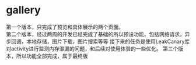# gallery
第一个版本，只完成了预览和具体展示的两个页面。       
第二个版本，经过两周的开发已经完成了基础的所以预设功能，包括网络请求，异步回调，本地存储，图片下载，图片搜索等等
接下来的任务是使用LeakCanary库对activity进行监测内存泄漏的问题，和后续对使用体验的一些优化。
第三个版本，所以功能全部完成，属于最终版

